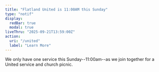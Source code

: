 ```yaml
---
title: "Flatland United is 11:00AM this Sunday"
type: "notif"
display:
  redBar: true
  modal: true
liveThru: "2025-09-21T13:59:00Z"
action:
  uri: "/united"
  label: "Learn More"
---
```


We only have one service this Sunday--11:00am--as we join together for a United service and church picnic.

